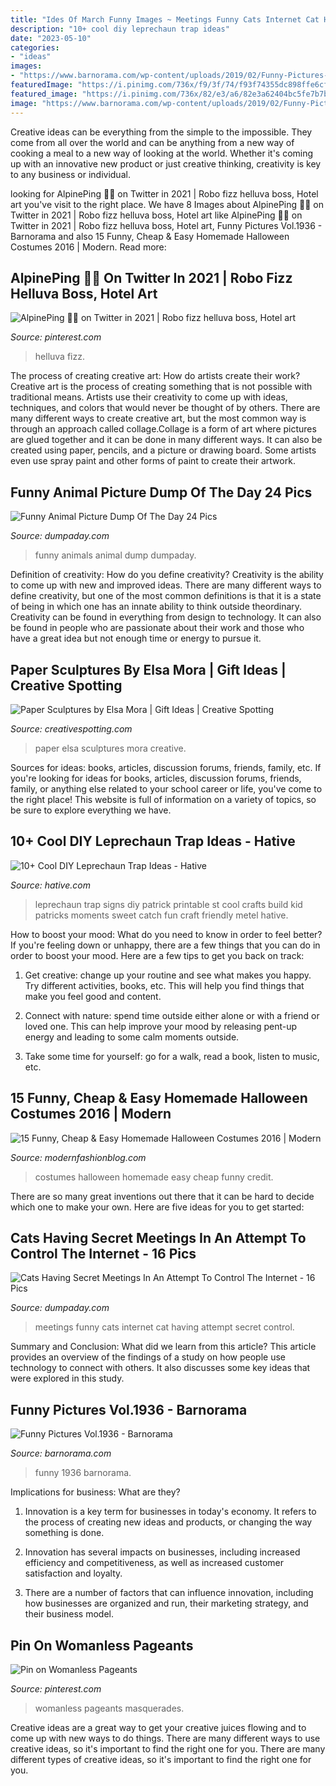 ```yaml
---
title: "Ides Of March Funny Images ~ Meetings Funny Cats Internet Cat Having Attempt Secret Control"
description: "10+ cool diy leprechaun trap ideas"
date: "2023-05-10"
categories:
- "ideas"
images:
- "https://www.barnorama.com/wp-content/uploads/2019/02/Funny-Pictures-1936-83.jpg"
featuredImage: "https://i.pinimg.com/736x/f9/3f/74/f93f74355dc898ffe6cff99f08f1c0e3.jpg"
featured_image: "https://i.pinimg.com/736x/82/e3/a6/82e3a62404bc5fe7b7b013df9847d989.jpg"
image: "https://www.barnorama.com/wp-content/uploads/2019/02/Funny-Pictures-1936-83.jpg"
---
```



Creative ideas can be everything from the simple to the impossible. They come from all over the world and can be anything from a new way of cooking a meal to a new way of looking at the world. Whether it's coming up with an innovative new product or just creative thinking, creativity is key to any business or individual.

	

		
looking for AlpinePing 🏳️‍🌈 on Twitter in 2021 | Robo fizz helluva boss, Hotel art you've visit to the right place. We have 8 Images about AlpinePing 🏳️‍🌈 on Twitter in 2021 | Robo fizz helluva boss, Hotel art like AlpinePing 🏳️‍🌈 on Twitter in 2021 | Robo fizz helluva boss, Hotel art, Funny Pictures Vol.1936 - Barnorama and also 15 Funny, Cheap &amp; Easy Homemade Halloween Costumes 2016 | Modern. Read more:
		
    
## AlpinePing 🏳️‍🌈 On Twitter In 2021 | Robo Fizz Helluva Boss, Hotel Art

<img loading=lazy src="https://i.pinimg.com/736x/f9/3f/74/f93f74355dc898ffe6cff99f08f1c0e3.jpg" onerror="this.onerror=null;this.src='https://tse3.mm.bing.net/th?id=OIP.Ocp1wr6NKk5wkxIEfPgVRAHaJ3&amp;pid=15.1';" alt="AlpinePing 🏳️‍🌈 on Twitter in 2021 | Robo fizz helluva boss, Hotel art">

_Source: pinterest.com_

>helluva fizz. 

	

The process of creating creative art: How do artists create their work?
Creative art is the process of creating something that is not possible with traditional means. Artists use their creativity to come up with ideas, techniques, and colors that would never be thought of by others. There are many different ways to create creative art, but the most common way is through an approach called collage.Collage is a form of art where pictures are glued together and it can be done in many different ways. It can also be created using paper, pencils, and a picture or drawing board. Some artists even use spray paint and other forms of paint to create their artwork.

    
## Funny Animal Picture Dump Of The Day 24 Pics

<img loading=lazy src="http://www.dumpaday.com/wp-content/uploads/2017/09/funny-animals-13-1.jpg" onerror="this.onerror=null;this.src='https://tse3.mm.bing.net/th?id=OIP.bq6100JreA5gLrCQZSYbaQDYEg&amp;pid=15.1';" alt="Funny Animal Picture Dump Of The Day 24 Pics">

_Source: dumpaday.com_

>funny animals animal dump dumpaday. 

	

Definition of creativity: How do you define creativity?
Creativity is the ability to come up with new and improved ideas. There are many different ways to define creativity, but one of the most common definitions is that it is a state of being in which one has an innate ability to think outside theordinary. Creativity can be found in everything from design to technology. It can also be found in people who are passionate about their work and those who have a great idea but not enough time or energy to pursue it.

    
## Paper Sculptures By Elsa Mora | Gift Ideas | Creative Spotting

<img loading=lazy src="https://www.creativespotting.com/wp-content/uploads/2014/10/5453db626f032.jpg" onerror="this.onerror=null;this.src='https://tse4.mm.bing.net/th?id=OIP.eXXcUMUbOn4QyfPgilX-xgHaJ3&amp;pid=15.1';" alt="Paper Sculptures by Elsa Mora | Gift Ideas | Creative Spotting">

_Source: creativespotting.com_

>paper elsa sculptures mora creative. 

	

Sources for ideas: books, articles, discussion forums, friends, family, etc.
If you're looking for ideas for books, articles, discussion forums, friends, family, or anything else related to your school career or life, you've come to the right place! This website is full of information on a variety of topics, so be sure to explore everything we have.

    
## 10+ Cool DIY Leprechaun Trap Ideas - Hative

<img loading=lazy src="https://hative.com/wp-content/uploads/2014/06/leprechaun-trap-ideas/10-leprechaun-trap-ideas.jpg" onerror="this.onerror=null;this.src='https://tse4.mm.bing.net/th?id=OIP.nCBj0lmnpduroSLZCqwG9wHaKl&amp;pid=15.1';" alt="10+ Cool DIY Leprechaun Trap Ideas - Hative">

_Source: hative.com_

>leprechaun trap signs diy patrick printable st cool crafts build kid patricks moments sweet catch fun craft friendly metel hative. 

	

How to boost your mood: What do you need to know in order to feel better?
If you're feeling down or unhappy, there are a few things that you can do in order to boost your mood. Here are a few tips to get you back on track: 
1. Get creative: change up your routine and see what makes you happy. Try different activities, books, etc. This will help you find things that make you feel good and content. 

2. Connect with nature: spend time outside either alone or with a friend or loved one. This can help improve your mood by releasing pent-up energy and leading to some calm moments outside. 

3. Take some time for yourself: go for a walk, read a book, listen to music, etc.

    
## 15 Funny, Cheap &amp; Easy Homemade Halloween Costumes 2016 | Modern

<img loading=lazy src="http://modernfashionblog.com/wp-content/uploads/2016/08/15-Funny-Cheap-Easy-Homemade-Halloween-Costumes-2016-13.jpg" onerror="this.onerror=null;this.src='https://tse4.mm.bing.net/th?id=OIP.nU295cxRdVIlDzl8T7C79wHaJ3&amp;pid=15.1';" alt="15 Funny, Cheap &amp; Easy Homemade Halloween Costumes 2016 | Modern">

_Source: modernfashionblog.com_

>costumes halloween homemade easy cheap funny credit. 

	

There are so many great inventions out there that it can be hard to decide which one to make your own. Here are five ideas for you to get started: 

    
## Cats Having Secret Meetings In An Attempt To Control The Internet - 16 Pics

<img loading=lazy src="http://www.dumpaday.com/wp-content/uploads/2015/02/the-cat-meetings-14.jpg" onerror="this.onerror=null;this.src='https://tse1.mm.bing.net/th?id=OIP.m23KLMH_VnfJNqdEOTpQogHaJ4&amp;pid=15.1';" alt="Cats Having Secret Meetings In An Attempt To Control The Internet - 16 Pics">

_Source: dumpaday.com_

>meetings funny cats internet cat having attempt secret control. 

	

Summary and Conclusion: What did we learn from this article?
This article provides an overview of the findings of a study on how people use technology to connect with others. It also discusses some key ideas that were explored in this study.

    
## Funny Pictures Vol.1936 - Barnorama

<img loading=lazy src="https://www.barnorama.com/wp-content/uploads/2019/02/Funny-Pictures-1936-83.jpg" onerror="this.onerror=null;this.src='https://tse4.mm.bing.net/th?id=OIP.xZz3I2Qa5JPdQnPaI6OlcwHaJz&amp;pid=15.1';" alt="Funny Pictures Vol.1936 - Barnorama">

_Source: barnorama.com_

>funny 1936 barnorama. 

	

Implications for business: What are they?
1. Innovation is a key term for businesses in today's economy. It refers to the process of creating new ideas and products, or changing the way something is done.
2. Innovation has several impacts on businesses, including increased efficiency and competitiveness, as well as increased customer satisfaction and loyalty.

3. There are a number of factors that can influence innovation, including how businesses are organized and run, their marketing strategy, and their business model.

    
## Pin On Womanless Pageants

<img loading=lazy src="https://i.pinimg.com/736x/82/e3/a6/82e3a62404bc5fe7b7b013df9847d989.jpg" onerror="this.onerror=null;this.src='https://tse4.mm.bing.net/th?id=OIP.e6gSu0TPz9xTs1HwujDd-QHaLH&amp;pid=15.1';" alt="Pin on Womanless Pageants">

_Source: pinterest.com_

>womanless pageants masquerades. 

	

Creative ideas are a great way to get your creative juices flowing and to come up with new ways to do things. There are many different ways to use creative ideas, so it's important to find the right one for you. There are many different types of creative ideas, so it's important to find the right one for you.

